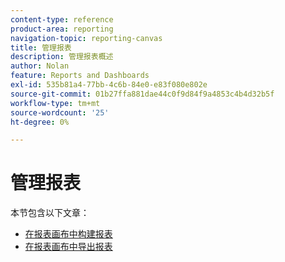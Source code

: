 ```yaml
---
content-type: reference
product-area: reporting
navigation-topic: reporting-canvas
title: 管理报表
description: 管理报表概述
author: Nolan
feature: Reports and Dashboards
exl-id: 535b81a4-77bb-4c6b-84e0-e83f080e802e
source-git-commit: 01b27ffa881dae44c0f9d84f9a4853c4b4d32b5f
workflow-type: tm+mt
source-wordcount: '25'
ht-degree: 0%

---
```



# 管理报表

本节包含以下文章：

* [在报表画布中构建报表](../../../reports-and-dashboards/reporting-canvas/manage-reports/build-report.md)
* [在报表画布中导出报表](../../../reports-and-dashboards/reporting-canvas/manage-reports/export-report.md)
